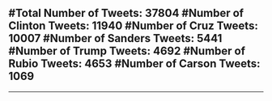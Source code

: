 #Total Number of Tweets: 37804 
#Number of Clinton Tweets: 11940
#Number of Cruz Tweets: 10007
#Number of Sanders Tweets: 5441
#Number of Trump Tweets: 4692
#Number of Rubio Tweets: 4653
#Number of Carson Tweets: 1069
---
---
